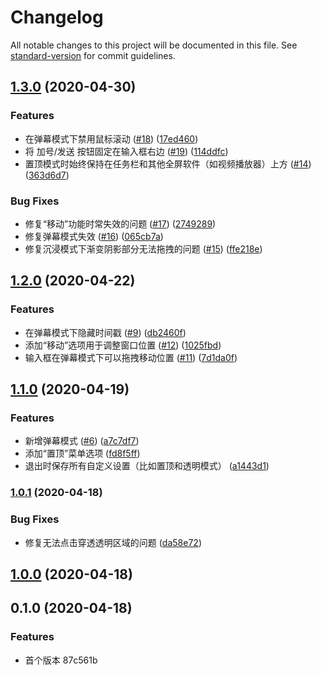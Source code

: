 # Changelog

All notable changes to this project will be documented in this file. See [standard-version](https://github.com/conventional-changelog/standard-version) for commit guidelines.

## [1.3.0](https://github.com/iirose-tools/iirose-desktop/compare/v1.2.0...v1.3.0) (2020-04-30)


### Features

* 在弹幕模式下禁用鼠标滚动 ([#18](https://github.com/iirose-tools/iirose-desktop/issues/18)) ([17ed460](https://github.com/iirose-tools/iirose-desktop/commit/17ed460eb16583b2a622de53c1e1fe3239925b06))
* 将 加号/发送 按钮固定在输入框右边 ([#19](https://github.com/iirose-tools/iirose-desktop/issues/19)) ([114ddfc](https://github.com/iirose-tools/iirose-desktop/commit/114ddfcb8614bd4dccd96c8d4c1ff1378e8c6931))
* 置顶模式时始终保持在任务栏和其他全屏软件（如视频播放器）上方 ([#14](https://github.com/iirose-tools/iirose-desktop/issues/14)) ([363d6d7](https://github.com/iirose-tools/iirose-desktop/commit/363d6d7baf5e10bfbafc129ca1e8e24579e2f8c3))


### Bug Fixes

* 修复“移动”功能时常失效的问题 ([#17](https://github.com/iirose-tools/iirose-desktop/issues/17)) ([2749289](https://github.com/iirose-tools/iirose-desktop/commit/2749289463cb255511d0f09e2415ee1eb501e25c))
* 修复弹幕模式失效 ([#16](https://github.com/iirose-tools/iirose-desktop/issues/16)) ([065cb7a](https://github.com/iirose-tools/iirose-desktop/commit/065cb7a0a273ca1f95c09a850ba8c703df7136f9))
* 修复沉浸模式下渐变阴影部分无法拖拽的问题 ([#15](https://github.com/iirose-tools/iirose-desktop/issues/15)) ([ffe218e](https://github.com/iirose-tools/iirose-desktop/commit/ffe218e0a2f3e7cfe8dc697fc97838682f9396da))

## [1.2.0](https://github.com/iirose-tools/iirose-desktop/compare/v0.1.0...v1.2.0) (2020-04-22)


### Features

* 在弹幕模式下隐藏时间戳 ([#9](https://github.com/iirose-tools/iirose-desktop/issues/9)) ([db2460f](https://github.com/iirose-tools/iirose-desktop/commit/db2460f2002176216874b3dacb0cbfdeeb6d65df))
* 添加“移动”选项用于调整窗口位置 ([#12](https://github.com/iirose-tools/iirose-desktop/issues/12)) ([1025fbd](https://github.com/iirose-tools/iirose-desktop/commit/1025fbd10e77177c8e966c75932fd12fa7c3fb14))
* 输入框在弹幕模式下可以拖拽移动位置 ([#11](https://github.com/iirose-tools/iirose-desktop/issues/11)) ([7d1da0f](https://github.com/iirose-tools/iirose-desktop/commit/7d1da0fd469a4feb2edde67958ef75e0cbc01a3c))

## [1.1.0](https://github.com/iirose-tools/iirose-desktop/compare/v0.1.0...v1.1.0) (2020-04-19)


### Features

* 新增弹幕模式 ([#6](https://github.com/iirose-tools/iirose-desktop/issues/6)) ([a7c7df7](https://github.com/iirose-tools/iirose-desktop/commit/a7c7df7b17b0e01a3382fcc66bd19e8b20a2de31))
* 添加“置顶”菜单选项 ([fd8f5ff](https://github.com/iirose-tools/iirose-desktop/commit/fd8f5ffb0aa8e77e14420b83709bc5b09c083a98))
* 退出时保存所有自定义设置（比如置顶和透明模式） ([a1443d1](https://github.com/iirose-tools/iirose-desktop/commit/a1443d1dd8e33c0cd166ac64237df9ae246c2787))

### [1.0.1](https://github.com/iirose-tools/iirose-desktop/compare/v0.1.0...v1.0.1) (2020-04-18)


### Bug Fixes

* 修复无法点击穿透透明区域的问题 ([da58e72](https://github.com/iirose-tools/iirose-desktop/commit/da58e72513e6241e9a21a8c0c2f0893f4268451d))

## [1.0.0](https://github.com/iirose-tools/iirose-desktop/compare/v0.1.0...v1.0.0) (2020-04-18)

## 0.1.0 (2020-04-18)


### Features

* 首个版本 87c561b
